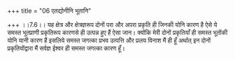 +++
title = "06 एतद्योनीनि भूतानि"

+++
।।7.6।। यह क्षेत्र और क्षेत्रज्ञरूप दोनों परा और अपरा प्रकृति ही जिनकी
योनि कारण है ऐसे ये समस्त भूतप्राणी प्रकृतिरूप कारणसे ही उत्पन्न हुए हैं
ऐसा जान। क्योंकि मेरी दोनों प्रकृतियाँ ही समस्त भूतोंकी योनि यानी कारण
हैं इसलिये समस्त जगत्का प्रभव उत्पत्ति और प्रलय विनाश मैं ही हूँ अर्थात्
इन दोनों प्रकृतियोंद्वारा मैं सर्वज्ञ ईश्वर ही समस्त जगत्का कारण हूँ।
